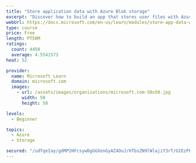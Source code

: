 ```yaml
---
title: "Store application data with Azure Blob storage"
excerpt: "Discover how to build an app that stores user files with Azure Blob storage, use Blob storage in a web app, and use the Azure Storage SDK for .NET Core."
webUrl: https://docs.microsoft.com/en-us/learn/modules/store-app-data-with-azure-blob-storage/
type: course
price: Free
length: PT50M
ratings:
  count: 4450
  average: 4.5541573
heat: 52

provider:
  name: Microsoft Learn
  domain: microsoft.com
  images:
    - url: /assets/images/organizations/microsoft.com-50x50.jpg
      width: 50
      height: 50

levels:
  - Beginner

topics:
  - Azure
  - Storage

secured: "/udTqeIay/gdMP2HFcsywDgGGXenGyAZ4OuJ/HTbsZN9lWlajiY3rT/GIEzPFNkZrRHKx0GTRwychdyogXhzV9TQMK8mhOuKZGxDaLPHvlFJJBY8j/AlNSmC4cTBW/f1Mfn8wd1bfi3mnp2O0rLSN8jn57rVbWfc67JrQCDuBDjga70vveoaUzrBcSlRqGoCXubfwSmPA7baTTKbX/j1Tw4dSmLVjIKN0lDndfEmQN+IZmPFRYP0Tf2yG3QA10kMG0X0Sia4Kc8Ylmd9Tg50oSDfo7RjACj/zVckBEJJyQjPnurhCn2x3hDG/LEKz2iE/cYGYNQDpCDRjZ4JT42CVSX/NuRw2GmBKIXrhoTsVY3ZhLyCrr8/FvTDXCPDIJz9ydAQUthKOfiDSRzL5S4bSq40EuCOPWNbo+aHIggsiUU=;7QSE+W2teYdWQNi0uDPQxw=="
---
```


